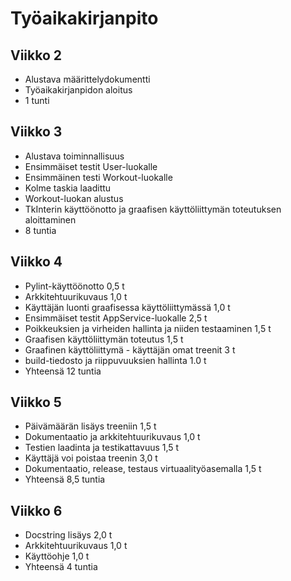 # Työaikakirjanpito

## Viikko 2
- Alustava määrittelydokumentti
- Työaikakirjanpidon aloitus
- 1 tunti

## Viikko 3
- Alustava toiminnallisuus
- Ensimmäiset testit User-luokalle
- Ensimmäinen testi Workout-luokalle
- Kolme taskia laadittu
- Workout-luokan alustus
- TkInterin käyttöönotto ja graafisen käyttöliittymän toteutuksen aloittaminen
- 8 tuntia

## Viikko 4
- Pylint-käyttöönotto 0,5 t
- Arkkitehtuurikuvaus 1,0 t
- Käyttäjän luonti graafisessa käyttöliittymässä 1,0 t
- Ensimmäiset testit AppService-luokalle 2,5 t
- Poikkeuksien ja virheiden hallinta ja niiden testaaminen 1,5 t
- Graafisen käyttöliittymän toteutus 1,5 t
- Graafinen käyttöliittymä - käyttäjän omat treenit 3 t
- build-tiedosto ja riippuvuuksien hallinta 1.0 t
- Yhteensä 12 tuntia

## Viikko 5
- Päivämäärän lisäys treeniin 1,5 t
- Dokumentaatio ja arkkitehtuurikuvaus 1,0 t
- Testien laadinta ja testikattavuus 1,5 t
- Käyttäjä voi poistaa treenin 3,0 t
- Dokumentaatio, release, testaus virtuaalityöasemalla 1,5 t
- Yhteensä 8,5 tuntia

## Viikko 6
- Docstring lisäys 2,0 t
- Arkkitehtuurikuvaus 1,0 t
- Käyttöohje 1,0 t
- Yhteensä 4 tuntia